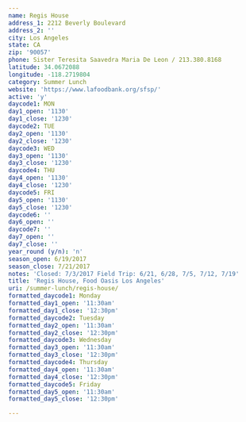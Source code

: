```yaml
---
name: Regis House
address_1: 2212 Beverly Boulevard
address_2: ''
city: Los Angeles
state: CA
zip: '90057'
phone: Sister Teresita Saavedra Maria De Leon / 213.380.8168
latitude: 34.0672088
longitude: -118.2719804
category: Summer Lunch
website: 'https://www.lafoodbank.org/sfsp/'
active: 'y'
daycode1: MON
day1_open: '1130'
day1_close: '1230'
daycode2: TUE
day2_open: '1130'
day2_close: '1230'
daycode3: WED
day3_open: '1130'
day3_close: '1230'
daycode4: THU
day4_open: '1130'
day4_close: '1230'
daycode5: FRI
day5_open: '1130'
day5_close: '1230'
daycode6: ''
day6_open: ''
daycode7: ''
day7_open: ''
day7_close: ''
year_round (y/n): 'n'
season_open: 6/19/2017
season_close: 7/21/2017
notes: 'Closed: 7/3/2017 Field Trip: 6/21, 6/28, 7/5, 7/12, 7/19'
title: 'Regis House, Food Oasis Los Angeles'
uri: /summer-lunch/regis-house/
formatted_daycode1: Monday
formatted_day1_open: '11:30am'
formatted_day1_close: '12:30pm'
formatted_daycode2: Tuesday
formatted_day2_open: '11:30am'
formatted_day2_close: '12:30pm'
formatted_daycode3: Wednesday
formatted_day3_open: '11:30am'
formatted_day3_close: '12:30pm'
formatted_daycode4: Thursday
formatted_day4_open: '11:30am'
formatted_day4_close: '12:30pm'
formatted_daycode5: Friday
formatted_day5_open: '11:30am'
formatted_day5_close: '12:30pm'

---
```













